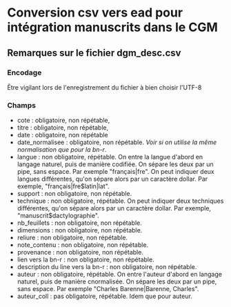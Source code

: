# Conversion csv vers ead pour intégration manuscrits dans le CGM

## Remarques sur le fichier dgm_desc.csv

### Encodage
Être vigilant lors de l'enregistrement du fichier à bien choisir l'UTF-8

### Champs
- cote : obligatoire, non répétable,
- titre : obligatoire, non répétable,
- date : obligatoire, non répétable
- date_normalisee : obligatoire, non répétable. *Voir si on utilise la même normalisation que pour la bn-r*.
- langue : non obligatoire, répétable.
On entre la langue d'abord en langage naturel, puis de manière codifiée. On sépare les deux par un pipe, sans espace. Par exemple "français|fre".
On peut indiquer deux langues différentes, qu'on sépare alors par un caractère dollar. Par exemple, "français|fre$latin|lat".
- support : non obligatoire, non répétable.
- technique : non obligatoire, répétable.
On peut indiquer deux techniques différentes, qu'on sépare alors par un caractère dollar. Par exemple, "manuscrit$dactylographie".
- nb_feuillets : non obligatoire, non répétable.
- dimensions : non obligatoire, non répétable.
- reliure : non obligatoire, non répétable.
- note_contenu : non obligatoire, non répétable.
- provenance : non obligatoire, non répétable.
- lien vers la bn-r : non obligatoire, non répétable.
- description du line vers la bn-r : non obligatoire, non répétable.
- auteur : non obligatoire, répétable.
On entre l'auteur  d'abord en langage naturel, puis de manière cnormalisée. On sépare les deux par un pipe, sans espace. Par exemple "Charles Barenne|Barenne, Charles".
- auteur_coll : pas obligatoire, répétable.
Idem que pour auteur.
